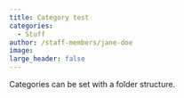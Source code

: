 ```yaml
---
title: Category test
categories:
  - Stuff
author: /staff-members/jane-doe
image:
large_header: false
---
```


Categories can be set with a folder structure.
